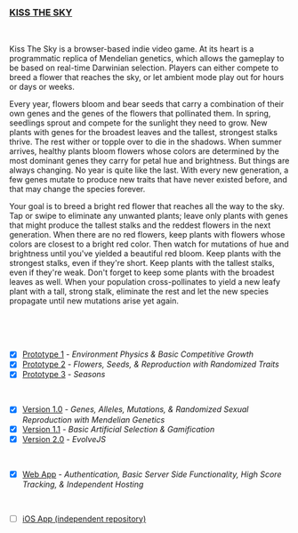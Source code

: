 ### [KISS THE SKY](https://kissthesky.app)

<br>

Kiss The Sky is a browser-based indie video game. At its heart is a programmatic replica of Mendelian genetics, which allows the gameplay to be based on real-time Darwinian selection. Players can either compete to breed a flower that reaches the sky, or let ambient mode play out for hours or days or weeks.

Every year, flowers bloom and bear seeds that carry a combination of their own genes and the genes of the flowers that pollinated them. In spring, seedlings sprout and compete for the sunlight they need to grow. New plants with genes for the broadest leaves and the tallest, strongest stalks thrive. The rest wither or topple over to die in the shadows. When summer arrives, healthy plants bloom flowers whose colors are determined by the most dominant genes they carry for petal hue and brightness. But things are always changing. No year is quite like the last. With every new generation, a few genes mutate to produce new traits that have never existed before, and that may change the species forever.

Your goal is to breed a bright red flower that reaches all the way to the sky. Tap or swipe to eliminate any unwanted plants; leave only plants with genes that might produce the tallest stalks and the reddest flowers in the next generation. When there are no red flowers, keep plants with flowers whose colors are closest to a bright red color. Then watch for mutations of hue and brightness until you've yielded a beautiful red bloom. Keep plants with the strongest stalks, even if they're short. Keep plants with the tallest stalks, even if they're weak. Don't forget to keep some plants with the broadest leaves as well. When your population cross-pollinates to yield a new leafy plant with a tall, strong stalk, eliminate the rest and let the new species propagate until new mutations arise yet again.

<br>
<br>
<br>

- [X] [Prototype 1](https://github.com/matthewmain/kiss_the_sky/tree/master/prototypes/prototype_1) - _Environment Physics & Basic Competitive Growth_  
- [X] [Prototype 2](https://github.com/matthewmain/kiss_the_sky/tree/master/prototypes/prototype_2) - _Flowers, Seeds, & Reproduction with Randomized Traits_  
- [X] [Prototype 3](https://github.com/matthewmain/kiss_the_sky/tree/master/prototypes/prototype_3) - _Seasons_

<br>

- [X] [Version 1.0](https://github.com/matthewmain/kiss_the_sky/tree/master/builds/v1.0) - _Genes, Alleles, Mutations, & Randomized Sexual Reproduction with Mendelian Genetics_
- [X] [Version 1.1](https://github.com/matthewmain/kiss_the_sky/tree/master/builds/v1.1) - _Basic Artificial Selection & Gamification_
- [X] [Version 2.0](https://github.com/matthewmain/kiss_the_sky/tree/master/builds/v2.0) - _EvolveJS_

<br>

- [X] [Web App](https://github.com/matthewmain/kiss_the_sky/tree/master/webapp) - _Authentication, Basic Server Side Functionality, High Score Tracking, & Independent Hosting_

<br>

- [ ] [iOS App (independent repository)](https://github.com/matthewmain/kiss_the_sky_iOS)


